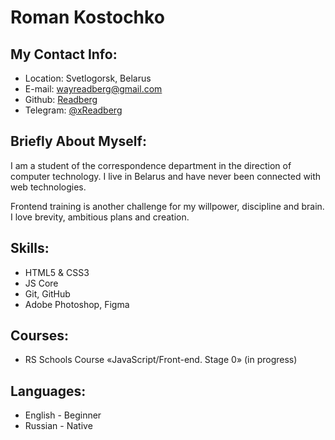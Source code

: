 # Roman Kostochko

## My Contact Info:
* Location: Svetlogorsk, Belarus
* E-mail: wayreadberg@gmail.com
* Github: [Readberg](https://github.com/Readberg)
* Telegram: [@xReadberg](https://t.me/xReadberg)

## Briefly About Myself:
I am a student of the correspondence department in the direction of computer technology. I live in Belarus and have never been connected with web technologies.

Frontend training is another challenge for my willpower, discipline and brain. I love brevity, ambitious plans and creation.

## Skills:
* HTML5 & CSS3
* JS Core
* Git, GitHub
* Adobe Photoshop, Figma

## Courses:
* RS Schools Course «JavaScript/Front-end. Stage 0» (in progress)

## Languages:
* English - Beginner
* Russian - Native